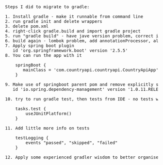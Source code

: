 <pre>
Steps I did to migrate to gradle:

1. Install gradle - make it runnable from command line
2. run gradle init and delete wrappers
3. delete pom.xml
4. right-click gradle.build and import gradle project
5. run "gradle build" - have jave version problem, correct it
6. build again - lombok problem, add annotationProcessor, also! - make lombok compileOnly
7. Apply spring boot plugin 
   id 'org.springframework.boot' version '2.5.5'
8. You can run the app with it

    springBoot {
       mainClass = 'com.countryapi.countryapi.CountryApiApp'
    }

9. Make use of springboot parent pom and remove explicitly specified versions for spring parent pom managed dependencies
   id 'io.spring.dependency-management' version '1.0.11.RELEASE'

10. try to run gradle test, then tests from IDE - no tests were run, fix it
    
    tasks.test {
        useJUnitPlatform()
    }
    
11. Add little more info on tests
    
    testLogging {
        events "passed", "skipped", "failed"
    }
    
12. Apply some experienced gradler wisdom to better organise dependency management

</pre>
